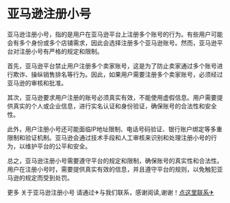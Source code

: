 # 亚马逊注册小号

亚马逊注册小号，指的是用户在亚马逊平台上注册多个账号的行为。有些用户可能会有多个身份或多个店铺需求，因此会选择注册多个亚马逊账号。然而，亚马逊平台对注册小号有严格的规定和限制。

首先，亚马逊平台禁止用户注册多个卖家账号，这是为了防止卖家通过多个账号进行欺诈、操纵销售排名等行为。因此，如果用户需要注册多个卖家账号，必须经过亚马逊的审核和批准。

其次，亚马逊要求用户注册的账号必须真实有效，不能使用虚假信息。用户需要提供真实的个人或企业信息，进行实名认证和身份验证，确保账号的合法性和安全性。

此外，用户注册小号还可能面临IP地址限制、电话号码验证、银行账户绑定等多重限制和验证机制。亚马逊会通过技术手段和人工审核来识别和处理注册小号的行为，以维护平台的公平和安全。

总之，亚马逊注册小号需要遵守平台的规定和限制，确保账号的真实性和合法性。用户在注册小号时，需要提供真实有效的信息，并且遵守平台的规则，以免触犯亚马逊的规定而受到处罚。

更多 关于亚马逊注册小号 请通过✈与我们联系，感谢阅读,谢谢！[点这里联系✈](https://b.k02.cc)